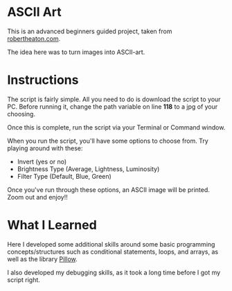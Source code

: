 # ASCII Art

This is an advanced beginners guided project, taken from [robertheaton.com](https://robertheaton.com/2018/06/12/programming-projects-for-advanced-beginners-ascii-art/).

The idea here was to turn images into ASCII-art.

# Instructions

The script is fairly simple. All you need to do is download the script to your PC. Before running it, change the path variable on line **118** to a jpg of your choosing.

Once this is complete, run the script via your Terminal or Command window.

When you run the script, you'll have some options to choose from. Try playing around with these:

* Invert (yes or no)
* Brightness Type (Average, Lightness, Luminosity)
* Filter Type (Default, Blue, Green)

Once you've run through these options, an ASCII image will be printed. Zoom out and enjoy!!

# What I Learned

Here I developed some additional skills around some basic programming concepts/structures such as conditional statements, loops, and arrays, as well as the library [Pillow](https://pypi.org/project/Pillow/).

I also developed my debugging skills, as it took a long time before I got my script right.

